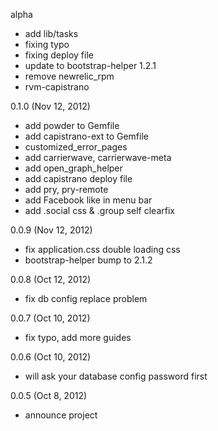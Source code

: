 alpha
  * add lib/tasks 
  * fixing typo
  * fixing deploy file
  * update to bootstrap-helper 1.2.1
  * remove newrelic_rpm
  * rvm-capistrano
  
0.1.0 (Nov 12, 2012)
  * add powder to Gemfile
  * add capistrano-ext to Gemfile
  * customized_error_pages
  * add carrierwave, carrierwave-meta
  * add open_graph_helper
  * add capistrano deploy file
  * add pry, pry-remote
  * add Facebook like in menu bar
  * add .social css & .group self clearfix
  
0.0.9 (Nov 12, 2012)
  * fix application.css double loading css
  * bootstrap-helper bump to 2.1.2

0.0.8 (Oct 12, 2012)
  * fix db config replace problem

0.0.7 (Oct 10, 2012)
  * fix typo, add more guides

0.0.6 (Oct 10, 2012)
  * will ask your database config password first
  
0.0.5 (Oct 8, 2012)
  * announce project